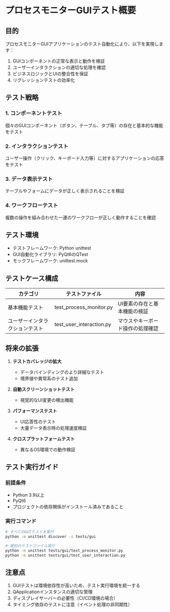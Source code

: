 # プロセスモニターGUIテスト概要

## 目的

プロセスモニターGUIアプリケーションのテスト自動化により、以下を実現します：

1. GUIコンポーネントの正常な表示と動作を検証
2. ユーザーインタラクションの適切な処理を確認
3. ビジネスロジックとUIの整合性を保証
4. リグレッションテストの効率化

## テスト戦略

### 1. コンポーネントテスト
個々のGUIコンポーネント（ボタン、テーブル、タブ等）の存在と基本的な機能をテスト

### 2. インタラクションテスト
ユーザー操作（クリック、キーボード入力等）に対するアプリケーションの応答をテスト

### 3. データ表示テスト
テーブルやフォームにデータが正しく表示されることを検証

### 4. ワークフローテスト
複数の操作を組み合わせた一連のワークフローが正しく動作することを確認

## テスト環境

- テストフレームワーク: Python unittest
- GUI自動化ライブラリ: PyQt6のQTest
- モックフレームワーク: unittest.mock

## テストケース構成

| カテゴリ | テストファイル | 内容 |
|---------|--------------|------|
| 基本機能テスト | test_process_monitor.py | UI要素の存在と基本機能の検証 |
| ユーザーインタラクションテスト | test_user_interaction.py | マウスやキーボード操作の処理確認 |

## 将来の拡張

1. **テストカバレッジの拡大**
   - データバインディングのより詳細なテスト
   - 境界値や異常系のテスト追加

2. **自動スクリーンショットテスト**
   - 視覚的なUI変更の検出機能

3. **パフォーマンステスト**
   - UI応答性のテスト
   - 大量データ表示時の処理速度検証

4. **クロスプラットフォームテスト**
   - 異なるOS環境での動作検証

## テスト実行ガイド

### 前提条件
- Python 3.9以上
- PyQt6
- プロジェクトの依存関係がインストール済みであること

### 実行コマンド

```bash
# すべてのGUIテストを実行
python -m unittest discover -s tests/gui

# 個別のテストファイル実行
python -m unittest tests/gui/test_process_monitor.py
python -m unittest tests/gui/test_user_interaction.py
```

## 注意点

1. GUIテストは環境依存性が高いため、テスト実行環境を統一する
2. QApplicationインスタンスの適切な管理
3. ディスプレイサーバーの必要性（CI/CD環境の場合）
4. タイミング依存のテストに注意（イベント処理の非同期性） 